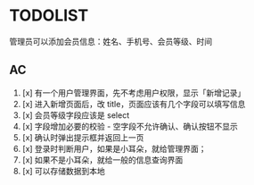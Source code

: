 # TODOLIST

管理员可以添加会员信息：姓名、手机号、会员等级、时间

## AC

1. [x] 有一个用户管理界面，先不考虑用户权限，显示「新增记录」
2. [x] 进入新增页面后，改 title，页面应该有几个字段可以填写信息
3. [x] 会员等级字段应该是 select
4. [x] 字段增加必要的校验 - 空字段不允许确认、确认按钮不显示
4. [x] 确认时弹出提示框并返回上一页
4. [x] 登录时判断用户，如果是小耳朵，就给管理界面；
5. [x] 如果不是小耳朵，就给一般的信息查询界面
6. [x] 可以存储数据到本地
